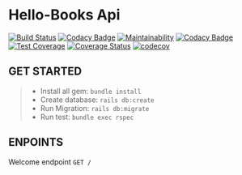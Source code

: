 # Hello-Books Api

[![Build Status](https://travis-ci.com/abayo-luc/hello-books-rb.svg?branch=develop)](https://travis-ci.com/abayo-luc/hello-books-rb) [![Codacy Badge](https://api.codacy.com/project/badge/Grade/40b39a7ea89849a9ac59e286de1629b5)](https://www.codacy.com/manual/luc.bayo/hello-books?utm_source=github.com&utm_medium=referral&utm_content=abayo-luc/hello-books&utm_campaign=Badge_Grade) [![Maintainability](https://api.codeclimate.com/v1/badges/6a6a3e5e3cc0204b0f26/maintainability)](https://codeclimate.com/github/abayo-luc/hello-books-rb/maintainability) [![Codacy Badge](https://api.codacy.com/project/badge/Coverage/40b39a7ea89849a9ac59e286de1629b5)](https://www.codacy.com/manual/luc.bayo/hello-books?utm_source=github.com&utm_medium=referral&utm_content=abayo-luc/hello-books&utm_campaign=Badge_Coverage) [![Test Coverage](https://api.codeclimate.com/v1/badges/6a6a3e5e3cc0204b0f26/test_coverage)](https://codeclimate.com/github/abayo-luc/hello-books-rb/test_coverage) [![Coverage Status](https://coveralls.io/repos/github/abayo-luc/hello-books/badge.svg?branch=develop)](https://coveralls.io/github/abayo-luc/hello-books?branch=develop) [![codecov](https://codecov.io/gh/abayo-luc/hello-books-rb/branch/develop/graph/badge.svg)](https://codecov.io/gh/abayo-luc/hello-books-rb)


## GET STARTED

> - Install all gem: `bundle install`
> - Create database: `rails db:create`
> - Run Migration: `rails db:migrate`
> - Run test: `bundle exec rspec`

## ENPOINTS

Welcome endpoint `GET /`
